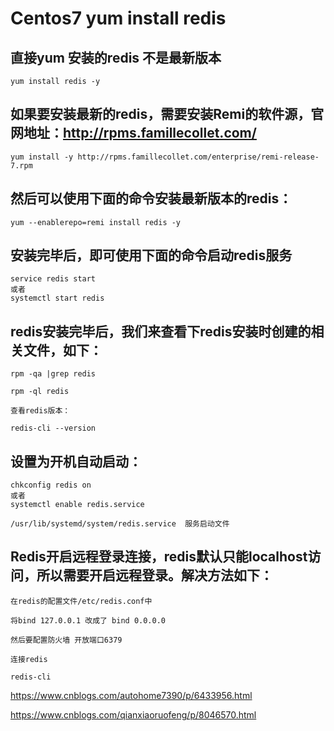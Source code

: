 # Centos7 yum install redis

## 直接yum 安装的redis 不是最新版本

    yum install redis -y

## 如果要安装最新的redis，需要安装Remi的软件源，官网地址：http://rpms.famillecollet.com/

    yum install -y http://rpms.famillecollet.com/enterprise/remi-release-7.rpm

## 然后可以使用下面的命令安装最新版本的redis：

    yum --enablerepo=remi install redis -y

## 安装完毕后，即可使用下面的命令启动redis服务

    service redis start
    或者
    systemctl start redis

 ## redis安装完毕后，我们来查看下redis安装时创建的相关文件，如下：

    rpm -qa |grep redis

    rpm -ql redis

    查看redis版本：

    redis-cli --version

 

## 设置为开机自动启动：

    chkconfig redis on
    或者
    systemctl enable redis.service
    
    /usr/lib/systemd/system/redis.service  服务启动文件

## Redis开启远程登录连接，redis默认只能localhost访问，所以需要开启远程登录。解决方法如下：

    在redis的配置文件/etc/redis.conf中

    将bind 127.0.0.1 改成了 bind 0.0.0.0

    然后要配置防火墙 开放端口6379

    连接redis

    redis-cli


https://www.cnblogs.com/autohome7390/p/6433956.html

https://www.cnblogs.com/qianxiaoruofeng/p/8046570.html

